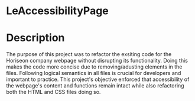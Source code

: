 # LeAccessibilityPage

# Description
The purpose of this project was to refactor the exsiting code for the Horiseon company webpage without disrupting its functionality. Doing this makes the code more concise due to removing/adusting elements in the files. Following logical semantics in all files is crucial for developers and important to practice. This project's objective enforced that accessibility of the webpage's content and functions remain intact while also refactoring both the HTML and CSS files doing so. 